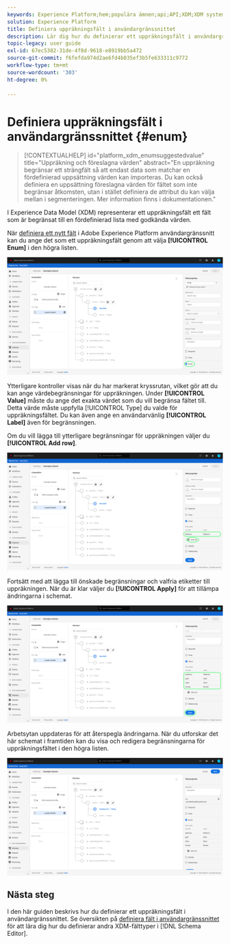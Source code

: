 ```yaml
---
keywords: Experience Platform;hem;populära ämnen;api;API;XDM;XDM system;experience data model;data model;ui;workspace;enum;field;
solution: Experience Platform
title: Definiera uppräkningsfält i användargränssnittet
description: Lär dig hur du definierar ett uppräkningsfält i användargränssnittet för Experience Platform.
topic-legacy: user guide
exl-id: 67ec5382-31de-4f8d-9618-e8919bb5a472
source-git-commit: f6fefda974d2ae6fd4b035ef3b5fe633311c9772
workflow-type: tm+mt
source-wordcount: '303'
ht-degree: 0%

---
```


# Definiera uppräkningsfält i användargränssnittet {#enum}

>[!CONTEXTUALHELP]
>id="platform_xdm_enumsuggestedvalue"
>title="Uppräkning och föreslagna värden"
>abstract="En uppräkning begränsar ett strängfält så att endast data som matchar en fördefinierad uppsättning värden kan importeras. Du kan också definiera en uppsättning föreslagna värden för fältet som inte begränsar åtkomsten, utan i stället definiera de attribut du kan välja mellan i segmenteringen. Mer information finns i dokumentationen."

I Experience Data Model (XDM) representerar ett uppräkningsfält ett fält som är begränsat till en fördefinierad lista med godkända värden.

När [definiera ett nytt fält](./overview.md#define) i Adobe Experience Platform användargränssnitt kan du ange det som ett uppräkningsfält genom att välja **[!UICONTROL Enum]** i den högra listen.

![](../../images/ui/fields/special/enum.png)

Ytterligare kontroller visas när du har markerat kryssrutan, vilket gör att du kan ange värdebegränsningar för uppräkningen. Under **[!UICONTROL Value]** måste du ange det exakta värdet som du vill begränsa fältet till. Detta värde måste uppfylla [!UICONTROL Type] du valde för uppräkningsfältet. Du kan även ange en användarvänlig **[!UICONTROL Label]** även för begränsningen.

Om du vill lägga till ytterligare begränsningar för uppräkningen väljer du **[!UICONTROL Add row]**.

![](../../images/ui/fields/special/enum-add-row.png)

Fortsätt med att lägga till önskade begränsningar och valfria etiketter till uppräkningen. När du är klar väljer du **[!UICONTROL Apply]** för att tillämpa ändringarna i schemat.

![](../../images/ui/fields/special/enum-configured.png)

Arbetsytan uppdateras för att återspegla ändringarna. När du utforskar det här schemat i framtiden kan du visa och redigera begränsningarna för uppräkningsfältet i den högra listen.

![](../../images/ui/fields/special/enum-applied.png)

## Nästa steg

I den här guiden beskrivs hur du definierar ett uppräkningsfält i användargränssnittet. Se översikten på [definiera fält i användargränssnittet](./overview.md#special) för att lära dig hur du definierar andra XDM-fälttyper i [!DNL Schema Editor].
